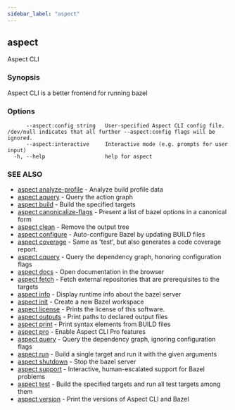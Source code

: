 ```yaml
---
sidebar_label: "aspect"
---
```

## aspect

Aspect CLI

### Synopsis

Aspect CLI is a better frontend for running bazel

### Options

```
      --aspect:config string   User-specified Aspect CLI config file. /dev/null indicates that all further --aspect:config flags will be ignored.
      --aspect:interactive     Interactive mode (e.g. prompts for user input)
  -h, --help                   help for aspect
```

### SEE ALSO

* [aspect analyze-profile](aspect_analyze-profile.md)	 - Analyze build profile data
* [aspect aquery](aspect_aquery.md)	 - Query the action graph
* [aspect build](aspect_build.md)	 - Build the specified targets
* [aspect canonicalize-flags](aspect_canonicalize-flags.md)	 - Present a list of bazel options in a canonical form
* [aspect clean](aspect_clean.md)	 - Remove the output tree
* [aspect configure](aspect_configure.md)	 - Auto-configure Bazel by updating BUILD files
* [aspect coverage](aspect_coverage.md)	 - Same as 'test', but also generates a code coverage report.
* [aspect cquery](aspect_cquery.md)	 - Query the dependency graph, honoring configuration flags
* [aspect docs](aspect_docs.md)	 - Open documentation in the browser
* [aspect fetch](aspect_fetch.md)	 - Fetch external repositories that are prerequisites to the targets
* [aspect info](aspect_info.md)	 - Display runtime info about the bazel server
* [aspect init](aspect_init.md)	 - Create a new Bazel workspace
* [aspect license](aspect_license.md)	 - Prints the license of this software.
* [aspect outputs](aspect_outputs.md)	 - Print paths to declared output files
* [aspect print](aspect_print.md)	 - Print syntax elements from BUILD files
* [aspect pro](aspect_pro.md)	 - Enable Aspect CLI Pro features
* [aspect query](aspect_query.md)	 - Query the dependency graph, ignoring configuration flags
* [aspect run](aspect_run.md)	 - Build a single target and run it with the given arguments
* [aspect shutdown](aspect_shutdown.md)	 - Stop the bazel server
* [aspect support](aspect_support.md)	 - Interactive, human-escalated support for Bazel problems
* [aspect test](aspect_test.md)	 - Build the specified targets and run all test targets among them
* [aspect version](aspect_version.md)	 - Print the versions of Aspect CLI and Bazel

